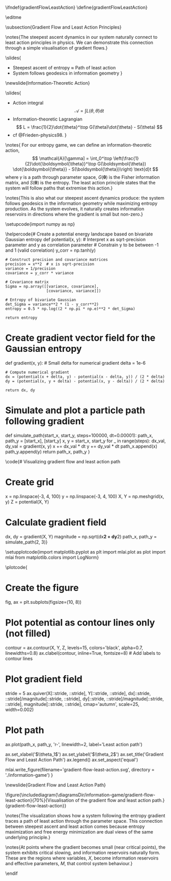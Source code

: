 \ifndef{gradientFlowLeastAction}
\define{gradientFlowLeastAction}

\editme

\subsection{Gradient Flow and Least Action Principles}

\notes{The steepest ascent dynamics in our system naturally connect to least action principles in physics. We can demonstrate this connection through a simple visualisation of gradient flows.}

\slides{
* Steepest ascent of entropy ≈ Path of least action
* System follows geodesics in information geometry
}

\newslide{Information-Theoretic Action}

\slides{
* Action integral
  $$
  \mathcal{A} = \int L(\theta, \dot{\theta}) \text{d}t
  $$
* Information-theoretic Lagrangian
  $$
  L = \frac{1}{2}\dot{\theta}^\top G(\theta)\dot{\theta} - S(\theta)
  $$
* cf @Frieden-physics98.
}

\notes{
For our entropy game, we can define an information-theoretic action,
$$
\mathcal{A}[\gamma] = \int_0^\top \left(\frac{1}{2}\dot{\boldsymbol{\theta}}^\top G(\boldsymbol{\theta}) \dot{\boldsymbol{\theta}} - S(\boldsymbol{\theta})\right) \text{d}t
$$
where $\gamma$ is a path through parameter space, $G(\boldsymbol{\theta})$ is the Fisher information matrix, and $S(\boldsymbol{\theta})$ is the entropy. The least action principle states that the system will follow paths that extremise this action.}

\notes{This is also what our steepest ascent dynamics produce: the system follows geodesics in the information geometry while maximizing entropy production. As the system evolves, it naturally creates information reservoirs in directions where the gradient is small but non-zero.}

\setupcode{import numpy as np}

\helpercode{# Create a potential energy landscape based on bivariate Gaussian entropy
def potential(x, y):
    # Interpret x as sqrt-precision parameter and y as correlation parameter
    # Constrain y to be between -1 and 1 (valid correlation)
    y_corr = np.tanh(y)
    
    # Construct precision and covariance matrices
    precision = x**2  # x is sqrt-precision
    variance = 1/precision
    covariance = y_corr * variance
    
    # Covariance matrix
    Sigma = np.array([[variance, covariance], 
                      [covariance, variance]])
    
    # Entropy of bivariate Gaussian
    det_Sigma = variance**2 * (1 - y_corr**2)
    entropy = 0.5 * np.log((2 * np.pi * np.e)**2 * det_Sigma)
    
    return entropy

# Create gradient vector field for the Gaussian entropy
def gradient(x, y):
    # Small delta for numerical gradient
    delta = 1e-6
    
    # Compute numerical gradient
    dx = (potential(x + delta, y) - potential(x - delta, y)) / (2 * delta)
    dy = (potential(x, y + delta) - potential(x, y - delta)) / (2 * delta)
    
    return dx, dy

# Simulate and plot a particle path following gradient
def simulate_path(start_x, start_y, steps=100000, dt=0.00001):
    path_x, path_y = [start_x], [start_y]
    x, y = start_x, start_y
    for _ in range(steps):
        dx_val, dy_val = gradient(x, y)
        x += dx_val * dt
        y += dy_val * dt
        path_x.append(x)
        path_y.append(y)
    return path_x, path_y
}

\code{# Visualizing gradient flow and least action path

# Create grid
x = np.linspace(-3, 4, 100)
y = np.linspace(-3, 4, 100)
X, Y = np.meshgrid(x, y)
Z = potential(X, Y)

# Calculate gradient field
dx, dy = gradient(X, Y)
magnitude = np.sqrt(dx**2 + dy**2)
path_x, path_y = simulate_path(2, 3)}

\setupplotcode{import matplotlib.pyplot as plt
import mlai.plot as plot
import mlai
from matplotlib.colors import LogNorm}

\plotcode{
# Create the figure
fig, ax = plt.subplots(figsize=(10, 8))

# Plot potential as contour lines only (not filled)
contour = ax.contour(X, Y, Z, levels=15, colors='black', alpha=0.7, linewidths=0.8)
ax.clabel(contour, inline=True, fontsize=8)  # Add labels to contour lines

# Plot gradient field
stride = 5
ax.quiver(X[::stride, ::stride], Y[::stride, ::stride], 
          dx[::stride, ::stride]/magnitude[::stride, ::stride], 
          dy[::stride, ::stride]/magnitude[::stride, ::stride],
          magnitude[::stride, ::stride],
          cmap='autumn', scale=25, width=0.002)

# Plot path
ax.plot(path_x, path_y, 'r-', linewidth=2, label='Least action path')

ax.set_xlabel('$\\theta_1$')
ax.set_ylabel('$\\theta_2$')
ax.set_title('Gradient Flow and Least Action Path')
ax.legend()
ax.set_aspect('equal')

mlai.write_figure(filename='gradient-flow-least-action.svg', 
                  directory = './information-game')
}

\newslide{Gradient Flow and Least Action Path}

\figure{\includediagram{\diagramsDir/information-game/gradient-flow-least-action}{70%}{Visualisation of the gradient flow and least action path.}{gradient-flow-least-action}}

\notes{The visualization shows how a system following the entropy gradient traces a path of least action through the parameter space. This connection between steepest ascent and least action comes because entropy maximization and free energy minimization are dual views of the same underlying principle.}

\notes{At points where the gradient becomes small (near critical points), the system exhibits critical slowing, and information reservoirs naturally form. These are the regions where variables, $X$, become information reservoirs and effective parameters, $M$, that control system behaviour.} 

\endif
